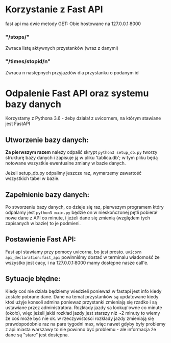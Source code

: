 # Korzystanie z Fast API
fast api ma dwie metody GET:
Obie hostowane na 127.0.0.1:8000
### "/stops/"
Zwraca listę aktywnych przystanków (wraz z danymi)
### "/times/stopid/n"
Zwraca n następnych przyjazdów dla przystanku o podanym id

# Odpalenie Fast API oraz systemu bazy danych
Korzystamy z Pythona 3.6 - żeby działał z uvicornem, na którym stawiane jest FastAPI
## Utworzenie bazy danych:
**Za pierwszym razem** należy odpalić skrypt
```python3 setup_db.py```
tworzy strukturę bazy danych i zapisuje ją w pliku 'tablica.db';
w tym pliku będą notowane wszystkie ewentualne zmiany w bazie danych.

Jeżeli setup_db.py odpalimy jeszcze raz, wymarzemy zawartość wszystkich tabel w bazie.

## Zapełnienie bazy danych:
Po stworzeniu bazy danych, co dzieje się raz, pierwszym programem który odpalamy jest
```python3 main.py```
będzie on w nieskończonej pętli pobierał nowe dane z API co minute, i jeżeli dane się zmienią 
(względem tych zapisanych w bazie) to je podmieni.

## Postawienie Fast API:
Fast api stawiamy przy pomocy uvicorna, bo jest prosto.
```uvicorn api_declaration:fast_api```
powinniśmy dostać w terminalu wiadomość że wszystko jest cacy, i na 127.0.0.1:8000 mamy dostępne nasze call'e.

## Sytuacje błędne:
Kiedy coś nie działa będziemy wiedzieli ponieważ w fastapi jest info kiedy zostałe pobrane dane.
Dane na temat przystanków są updatowane kiedy ktoś użyje konsoli admina ponieważ przystanki zmieniają się rzadko
i są ustawiane przez administratora.
Rozkłady jazdy sa lookup'owne co minute (około), więc jeżeli jakiś rozkład jazdy jest starszy niż ~2 minuty to wiemy że coś może być nie ok.
w rzeczywistości rozkłady jazdy zmieniają się prawdopodobnie raz na pare tygodni max, więc nawet gdyby były problemy z api miasta warszawy to nie powinno być problemu - ale informacja że dane są "stare" jest dostępna.